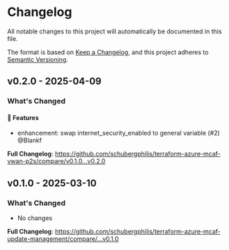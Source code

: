 # Changelog

All notable changes to this project will automatically be documented in this file.

The format is based on [Keep a Changelog](https://keepachangelog.com/en/1.0.0/), and this project adheres to [Semantic Versioning](https://semver.org/spec/v2.0.0.html).

## v0.2.0 - 2025-04-09

### What's Changed

#### 🚀 Features

* enhancement: swap internet_security_enabled to general variable (#2) @Blankf

**Full Changelog**: https://github.com/schubergphilis/terraform-azure-mcaf-vwan-p2s/compare/v0.1.0...v0.2.0

## v0.1.0 - 2025-03-10

### What's Changed

* No changes

**Full Changelog**: https://github.com/schubergphilis/terraform-azure-mcaf-update-management/compare/...v0.1.0

